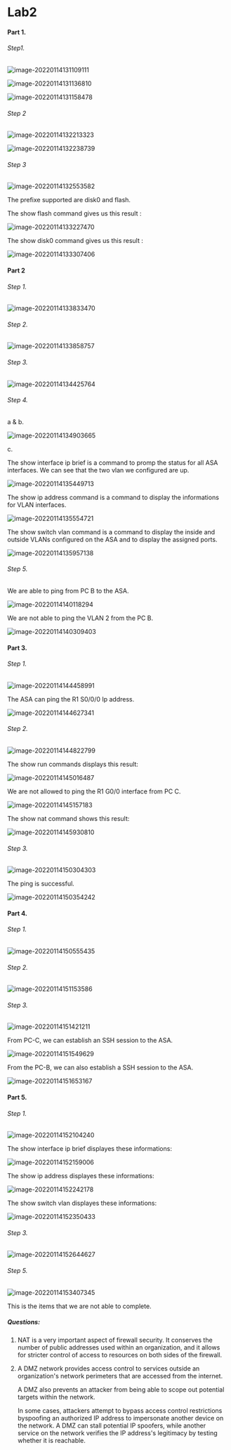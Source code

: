 # Lab2 

#### Part 1. 

###### Step1.

![image-20220114131109111](C:\Users\noemi\ReseauS2\lab2\image-20220114131109111.png)

![image-20220114131136810](C:\Users\noemi\ReseauS2\lab2\image-20220114131136810.png)

![image-20220114131158478](C:\Users\noemi\ReseauS2\lab2\image-20220114131158478.png)

###### Step 2

![image-20220114132213323](C:\Users\noemi\ReseauS2\lab2\image-20220114132213323.png)

![image-20220114132238739](C:\Users\noemi\ReseauS2\lab2\image-20220114132238739.png)

###### Step 3

![image-20220114132553582](C:\Users\noemi\ReseauS2\lab2\image-20220114132553582.png)

The prefixe supported are disk0 and flash. 

The show flash command gives us this result : 

![image-20220114133227470](C:\Users\noemi\ReseauS2\lab2\image-20220114133227470.png)

The show disk0 command gives us this result :

![image-20220114133307406](C:\Users\noemi\ReseauS2\lab2\image-20220114133307406.png)

#### Part 2

###### Step 1. 

![image-20220114133833470](C:\Users\noemi\ReseauS2\lab2\image-20220114133833470.png)

###### Step 2. 

![image-20220114133858757](C:\Users\noemi\ReseauS2\lab2\image-20220114133858757.png)

###### Step 3. 

![image-20220114134425764](C:\Users\noemi\ReseauS2\lab2\image-20220114134425764.png)

###### Step 4.

a & b.

![image-20220114134903665](C:\Users\noemi\ReseauS2\lab2\image-20220114134903665.png)

c.

The show interface ip brief is a command to promp the status for all ASA interfaces. We can see that the two vlan we configured are up.

![image-20220114135449713](C:\Users\noemi\ReseauS2\lab2\image-20220114135449713.png)

The show ip address command is a command to display the informations for VLAN interfaces. 

![image-20220114135554721](C:\Users\noemi\ReseauS2\lab2\image-20220114135554721.png)

The show switch vlan command is a command to display the inside and outside VLANs configured on the ASA and to display the assigned ports. 

![image-20220114135957138](C:\Users\noemi\ReseauS2\lab2\image-20220114135957138.png)

###### Step 5. 

We are able to ping from PC B to the ASA. 

![image-20220114140118294](C:\Users\noemi\ReseauS2\lab2\image-20220114140118294.png)

We are not able to ping the VLAN 2 from the PC B. 

![image-20220114140309403](C:\Users\noemi\ReseauS2\lab2\image-20220114140309403.png)

#### Part 3. 

###### Step 1. 

![image-20220114144458991](C:\Users\noemi\ReseauS2\lab2\image-20220114144458991.png)

The ASA can ping the R1 S0/0/0 Ip address. 

![image-20220114144627341](C:\Users\noemi\ReseauS2\lab2\image-20220114144627341.png)

###### Step 2. 

![image-20220114144822799](C:\Users\noemi\ReseauS2\lab2\image-20220114144822799.png)

The show run commands displays this result: 

![image-20220114145016487](C:\Users\noemi\ReseauS2\lab2\image-20220114145016487.png)

We are not allowed to ping the R1 G0/0 interface from PC C. 

![image-20220114145157183](C:\Users\noemi\ReseauS2\lab2\image-20220114145157183.png)

The show nat command shows this result:

![image-20220114145930810](C:\Users\noemi\ReseauS2\lab2\image-20220114145930810.png)

###### Step 3. 

![image-20220114150304303](C:\Users\noemi\ReseauS2\lab2\image-20220114150304303.png)

The ping is successful. 

![image-20220114150354242](C:\Users\noemi\ReseauS2\lab2\image-20220114150354242.png)

#### Part 4. 

###### Step 1. 

![image-20220114150555435](C:\Users\noemi\ReseauS2\lab2\image-20220114150555435.png)

###### Step 2. 

![image-20220114151153586](C:\Users\noemi\ReseauS2\lab2\image-20220114151153586.png)

###### Step 3.

![image-20220114151421211](C:\Users\noemi\ReseauS2\lab2\image-20220114151421211.png)

From PC-C, we can establish an SSH session to the ASA. 

![image-20220114151549629](C:\Users\noemi\ReseauS2\lab2\image-20220114151549629.png)

From the PC-B, we can also establish a SSH session to the ASA.

![image-20220114151653167](C:\Users\noemi\ReseauS2\lab2\image-20220114151653167.png)

#### Part 5. 

###### Step 1.

![image-20220114152104240](C:\Users\noemi\ReseauS2\lab2\image-20220114152104240.png)

The show interface ip brief displayes these informations: 

![image-20220114152159006](C:\Users\noemi\ReseauS2\lab2\image-20220114152159006.png)

The show ip address displayes these informations:

![image-20220114152242178](C:\Users\noemi\ReseauS2\lab2\image-20220114152242178.png)

The show switch vlan displayes these informations:

![image-20220114152350433](C:\Users\noemi\ReseauS2\lab2\image-20220114152350433.png)

###### Step 3. 

![image-20220114152644627](C:\Users\noemi\ReseauS2\lab2\image-20220114152644627.png)

###### Step 5. 

![image-20220114153407345](C:\Users\noemi\ReseauS2\lab2\image-20220114153407345.png)

This is the items that we are not able to complete. 



##### Questions: 

1. NAT is a very important aspect of firewall security. It conserves the number of public addresses used within an organization, and it allows for stricter control of access to resources on both sides of the firewall.

   

2. A DMZ network provides access control to services outside an organization's network perimeters that are accessed from the internet.

   A DMZ also prevents an attacker from being able to scope out potential targets within the network.

   In some cases, attackers attempt to bypass access control restrictions byspoofing an authorized IP address to impersonate another device on the network. A DMZ can stall potential IP spoofers, while another service on the network verifies the IP address's legitimacy by testing whether it is reachable.